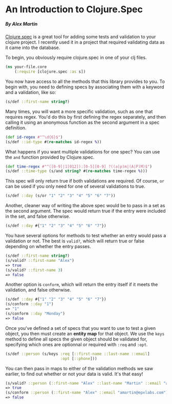 # An Introduction to Clojure.Spec
##### By Alex Martin

[Clojure.spec](http://clojure.org/about/spec) is a great tool for adding some tests and validation to your clojure project. I recently used it in a project that required validating data as it came into the database. 

To begin, you obviously require clojure.spec in one of your clj files.

```clojure
(ns your-file.core
    (:require [clojure.spec :as s])
```

You now have access to all the methods that this library provides to you.
To begin with, you need to defining specs by associating them with a keyword and a validation, like so:

```clojure
(s/def ::first-name string?)

```

Many times, you will want a more specific validation, such as one that requires regex. You'd do this by first defining the regex separately, and then calling it using an anonymous function as the second argument in a spec definition.

```clojure
(def id-regex #"^\d{6}$")
(s/def ::id-type #(re-matches id-regex %))
```

What happens if you want multiple validations for one spec? You can use the `and` function provided by Clojure.spec.

```clojure
(def time-regex #"^([0-9]|1[012]):[0-5][0-9] ?((a|p)m|(A|P)M)$")
(s/def ::time-type (s/and string? #(re-matches time-regex %)))
```

This spec will only return true if both validations are required. Of course, `or` can be used if you only need for one of several validations to true.

```clojure
(s/def ::day (s/or "1" "2" "3" "4" "5" "6" "7"))
```

Another, cleaner way of writing the above spec would be to pass in a set as the second argument. The spec would return true if the entry were included in the set, and false otherwise.

```clojure
(s/def ::day #{"1" "2" "3" "4" "5" "6" "7"})
```

You have several options for methods to test whether an entry would pass a validation or not. The best is `valid?`, which will return true or false depending on whether the entry passes.

```clojure
(s/def ::first-name string?)
(s/valid? ::first-name "Alex")
=> true
(s/valid? ::first-name 3)
=> false
```

Another option is `conform`, which will return the entry itself if it meets the validation, and false otherwise.

```clojure
(s/def ::day #{"1" "2" "3" "4" "5" "6" "7"})
(s/conform ::day "1")
=> "1"
(s/conform ::day "Monday")
=> false
```

Once you've defined a set of specs that you want to use to test a given object, you then must create an **entity map** for that object. We use the `keys` method to define all specs the given object should be validated for, specifying which ones are optionnal or required with `:req` and `:opt`.

```clojure
(s/def ::person (s/keys :req [::first-name ::last-name ::email]
                        :opt [::phone]))
```

You can then pass in maps to either of the validation methods we saw earlier, to find out whether or not your data is valid. It's that easy!

```clojure
(s/valid? ::person (::first-name "Alex" ::last-name "Martin" ::email "amartin@epxlabs.com")
=> true
(s/conform ::person (::first-name "Alex" ::email "amartin@epxlabs.com")
=> false
```

